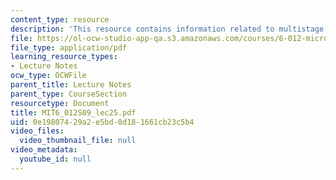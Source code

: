 ```yaml
---
content_type: resource
description: 'This resource contains information related to multistage amplifiers. '
file: https://ol-ocw-studio-app-qa.s3.amazonaws.com/courses/6-012-microelectronic-devices-and-circuits-spring-2009/0e19807429a2e5bd8d181661cb23c5b4_MIT6_012S09_lec25.pdf
file_type: application/pdf
learning_resource_types:
- Lecture Notes
ocw_type: OCWFile
parent_title: Lecture Notes
parent_type: CourseSection
resourcetype: Document
title: MIT6_012S09_lec25.pdf
uid: 0e198074-29a2-e5bd-8d18-1661cb23c5b4
video_files:
  video_thumbnail_file: null
video_metadata:
  youtube_id: null
---
```

